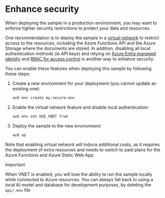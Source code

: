 # Enhance security

When deploying the sample in a production environment, you may want to enforce tighter security restrictions to protect your data and resources.

One recommendation is to deploy the sample in a [virtual network](https://learn.microsoft.com/azure/virtual-network/virtual-networks-overview) to restrict access to the resources, including the Azure Functions API and the Azure Storage where the documents are stored. In addition, disabling all local authentication methods (ie API keys) and relying on [Azure Entra managed identity](https://learn.microsoft.com/entra/identity/managed-identities-azure-resources/overview) and [RBAC for access control](https://learn.microsoft.com/azure/role-based-access-control/overview) is another way to enhance security.

You can enable these features when deploying this sample by following these steps:

1. Create a new environment for your deployment (you cannot update an existing one):
   ```bash
   azd env create my-secure-env
   ```
2. Enable the virtual network feature and disable local authentication:
   ```bash
   azd env set USE_VNET true
   ```
3. Deploy the sample to the new environment:
   ```bash
   azd up
   ```

Note that enabling virtual network will induce additional costs, as it requires the deployment of extra resources and needs to switch to paid plans for the Azure Functions and Azure Static Web App.

> [!IMPORTANT]
> When VNET is enabled, you will lose the ability to run the sample locally while connected to Azure resources.
> You can always fall back to using a local AI model and database for development purposes, by deleting the `api/.env` file
